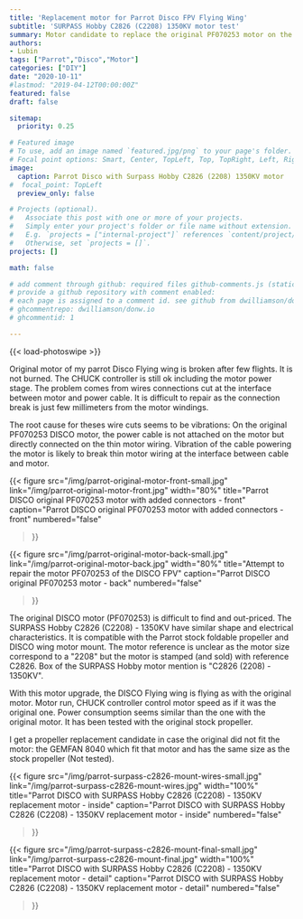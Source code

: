 ```yaml
---
title: 'Replacement motor for Parrot Disco FPV Flying Wing'
subtitle: 'SURPASS Hobby C2826 (C2208) 1350KV motor test'
summary: Motor candidate to replace the original PF070253 motor on the Parrot Disco Flying Wing.
authors:
- Lubin
tags: ["Parrot","Disco","Motor"]
categories: ["DIY"]
date: "2020-10-11"
#lastmod: "2019-04-12T00:00:00Z"
featured: false
draft: false

sitemap:
  priority: 0.25

# Featured image
# To use, add an image named `featured.jpg/png` to your page's folder.
# Focal point options: Smart, Center, TopLeft, Top, TopRight, Left, Right, BottomLeft, Bottom, BottomRight
image:
  caption: Parrot Disco with Surpass Hobby C2826 (2208) 1350KV motor
#  focal_point: TopLeft
  preview_only: false

# Projects (optional).
#   Associate this post with one or more of your projects.
#   Simply enter your project's folder or file name without extension.
#   E.g. `projects = ["internal-project"]` references `content/project/deep-learning/index.md`.
#   Otherwise, set `projects = []`.
projects: []

math: false

# add comment through github: required files github-comments.js (static/js) and comments.html (partial)
# provide a github repository with comment enabled:
# each page is assigned to a comment id. see github from dwilliamson/donw.io
# ghcommentrepo: dwilliamson/donw.io
# ghcommentid: 1

---
```


<!-- Enable Photo Swipe + gallery features -->
{{< load-photoswipe >}}

Original motor of my parrot Disco Flying wing is broken after few flights. It is not burned. The CHUCK controller is still ok including the motor power stage. The problem comes from wires connections cut at the interface between motor and power cable. It is difficult to repair as the connection break is just few millimeters from the motor windings. 

The root cause for theses wire cuts seems to be vibrations: On the original PF070253 DISCO motor, the power cable is not attached on the motor but directly connected on the thin motor wiring. Vibration of the cable powering the motor is likely to break thin motor wiring at the interface between cable and motor.

{{< figure 
src="/img/parrot-original-motor-front-small.jpg"
link="/img/parrot-original-motor-front.jpg"
width="80%"
title="Parrot DISCO original PF070253 motor with added connectors - front"
caption="Parrot DISCO original PF070253 motor with added connectors - front"
numbered="false"
>}}

{{< figure 
src="/img/parrot-original-motor-back-small.jpg"
link="/img/parrot-original-motor-back.jpg"
width="80%"
title="Attempt to repair the motor PF070253 of the DISCO FPV"
caption="Parrot DISCO original PF070253 motor - back"
numbered="false"
>}}

The original DISCO motor (PF070253) is difficult to find and out-priced. The SURPASS Hobby C2826 (C2208) - 1350KV have similar shape and electrical characteristics. It is compatible  with the Parrot stock foldable propeller and DISCO wing motor mount. The motor reference is unclear as the motor size correspond to a "2208" but the motor is stamped (and sold) with reference C2826. Box of the SURPASS Hobby motor mention is "C2826 (2208) - 1350KV".

With this motor upgrade, the DISCO Flying wing is flying as with the original motor. Motor run, CHUCK controller control motor speed as if it was the original one. Power consumption seems similar than the one with the original motor. It has been tested with the original stock propeller. 

I get a propeller replacement candidate in case the original did not fit the motor: the GEMFAN 8040 which fit that motor and has the same size as the stock propeller (Not tested).

{{< figure 
src="/img/parrot-surpass-c2826-mount-wires-small.jpg"
link="/img/parrot-surpass-c2826-mount-wires.jpg"
width="100%"
title="Parrot DISCO with SURPASS Hobby C2826 (C2208) - 1350KV replacement motor - inside"
caption="Parrot DISCO with SURPASS Hobby C2826 (C2208) - 1350KV replacement motor - inside"
numbered="false"
>}}

{{< figure 
src="/img/parrot-surpass-c2826-mount-final-small.jpg"
link="/img/parrot-surpass-c2826-mount-final.jpg"
width="100%"
title="Parrot DISCO with SURPASS Hobby C2826 (C2208) - 1350KV replacement motor - detail"
caption="Parrot DISCO with SURPASS Hobby C2826 (C2208) - 1350KV replacement motor - detail"
numbered="false"
>}}